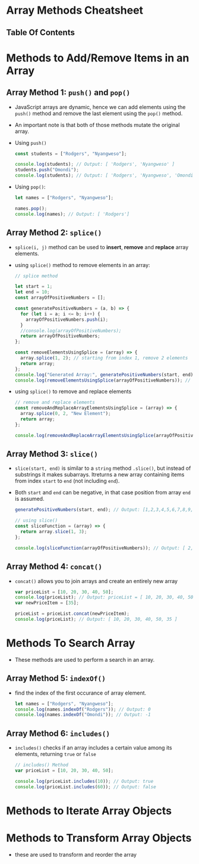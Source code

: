 # Array Methods Cheatsheet

## Table Of Contents

# Methods to Add/Remove Items in an Array

## Array Method 1: `push()` and `pop()`

- JavaScript arrays are dynamic, hence we can add elements using the `push()` method and remove the last element using the `pop()` method.
- An important note is that both of those methods mutate the original array.
- Using `push()`

  ```js
  const students = ["Rodgers", "Nyangweso"];

  console.log(students); // Output: [ 'Rodgers', 'Nyangweso' ]
  students.push("Omondi");
  console.log(students); // Output: [ 'Rodgers', 'Nyangweso', 'Omondi' ]
  ```

- Using `pop()`:

  ```js
  let names = ["Rodgers", "Nyangweso"];

  names.pop();
  console.log(names); // Output: [ 'Rodgers']
  ```

## Array Method 2: `splice()`

- `splice(i, j)` method can be used to **insert**, **remove** and **replace** array elements.
- using `splice()` method to remove elements in an array:

  ```js
  // splice method

  let start = 1;
  let end = 10;
  const arrayOfPositiveNumbers = [];

  const generatePositiveNumbers = (a, b) => {
    for (let i = a; i <= b; i++) {
      arrayOfPositiveNumbers.push(i);
    }
    //console.log(arrayOfPositiveNumbers);
    return arrayOfPositiveNumbers;
  };

  const removeElementsUsingSplice = (array) => {
    array.splice(1, 2); // starting from index 1, remove 2 elements
    return array;
  };
  console.log("Generated Array:", generatePositiveNumbers(start, end)); // Output: [1,2,3,4,5,6,7,8,9,10]
  console.log(removeElementsUsingSplice(arrayOfPositiveNumbers)); // Output: [1,4,5,6,7,8,9,10]
  ```

- using `splice()` to remove and replace elements

  ```js
  // remove and replace elements
  const removeAndReplaceArrayElementsUsingSplice = (array) => {
    array.splice(0, 2, "New Element");
    return array;
  };

  console.log(removeAndReplaceArrayElementsUsingSplice(arrayOfPositiveNumbers)); // Output: [ 'New Element', 5, 6, 7, 8, 9, 10 ]
  ```

## Array Method 3: `slice()`

- `slice(start, end)` is similar to a `string` method `.slice()`, but instead of substrings it makes subarrays. Itreturns a new array containing items from index `start` to `end` (not including `end`).
- Both `start` and `end` can be negative, in that case position from array `end` is assumed.

  ```js
  generatePositiveNumbers(start, end); // Output: [1,2,3,4,5,6,7,8,9,10]

  // using slice()
  const sliceFunction = (array) => {
    return array.slice(1, 3);
  };

  console.log(sliceFunction(arrayOfPositiveNumbers)); // Output: [ 2, 3 ]
  ```

## Array Method 4: `concat()`

- `concat()` allows you to join arrays and create an entirely new array

  ```js
  var priceList = [10, 20, 30, 40, 50];
  console.log(priceList); // Output: priceList = [ 10, 20, 30, 40, 50 ]
  var newPriceItem = [35];

  priceList = priceList.concat(newPriceItem);
  console.log(priceList); // Output: [ 10, 20, 30, 40, 50, 35 ]
  ```

# Methods To Search Array

- These methods are used to perform a search in an array.

## Array Method 5: `indexOf()`

- find the index of the first occurance of array element.
  ```js
  let names = ["Rodgers", "Nyangweso"];
  console.log(names.indexOf("Rodgers")); // Output: 0
  console.log(names.indexOf("Omondi")); // Output: -1
  ```

## Array Method 6: `includes()`

- `includes()` checks if an array includes a certain value among its elements, returning `true` or `false`

  ```js
  // includes() Method
  var priceList = [10, 20, 30, 40, 50];

  console.log(priceList.includes(10)); // Output: true
  console.log(priceList.includes(60)); // Output: false
  ```

# Methods to Iterate Array Objects

# Methods to Transform Array Objects

- these are used to transform and reorder the array
